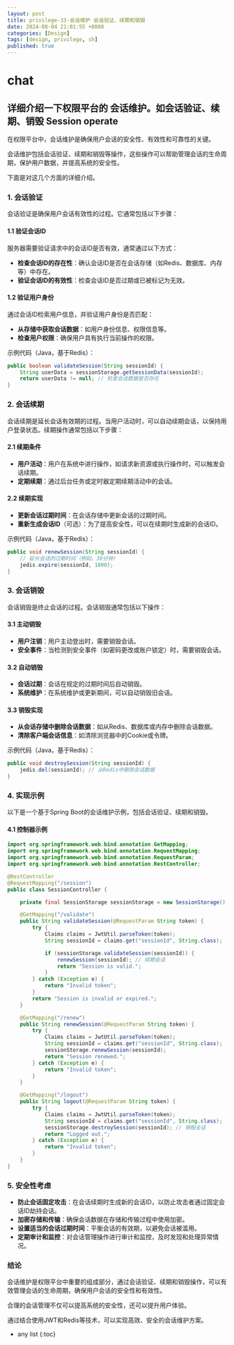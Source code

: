 ```yaml
---
layout: post
title: privilege-33-会话维护 会话验证、续期和销毁
date: 2024-08-04 21:01:55 +0800
categories: [Design]
tags: [design, privilege, sh]
published: true
---
```



# chat

## 详细介绍一下权限平台的 会话维护。如会话验证、续期、销毁 Session operate 

在权限平台中，会话维护是确保用户会话的安全性、有效性和可靠性的关键。

会话维护包括会话验证、续期和销毁等操作，这些操作可以帮助管理会话的生命周期，保护用户数据，并提高系统的安全性。

下面是对这几个方面的详细介绍。

### 1. 会话验证

会话验证是确保用户会话有效性的过程。它通常包括以下步骤：

#### 1.1 验证会话ID

服务器需要验证请求中的会话ID是否有效，通常通过以下方式：
- **检查会话ID的存在性**：确认会话ID是否在会话存储（如Redis、数据库、内存等）中存在。
- **验证会话ID的有效性**：检查会话ID是否过期或已被标记为无效。

#### 1.2 验证用户身份

通过会话ID检索用户信息，并验证用户身份是否匹配：
- **从存储中获取会话数据**：如用户身份信息、权限信息等。
- **检查用户权限**：确保用户具有执行当前操作的权限。

示例代码（Java，基于Redis）：

```java
public boolean validateSession(String sessionId) {
    String userData = sessionStorage.getSessionData(sessionId);
    return userData != null; // 检查会话数据是否存在
}
```

### 2. 会话续期

会话续期是延长会话有效期的过程。当用户活动时，可以自动续期会话，以保持用户登录状态。续期操作通常包括以下步骤：

#### 2.1 续期条件

- **用户活动**：用户在系统中进行操作，如请求新资源或执行操作时，可以触发会话续期。
- **定期续期**：通过后台任务或定时器定期续期活动中的会话。

#### 2.2 续期实现

- **更新会话过期时间**：在会话存储中更新会话的过期时间。
- **重新生成会话ID**（可选）：为了提高安全性，可以在续期时生成新的会话ID。

示例代码（Java，基于Redis）：

```java
public void renewSession(String sessionId) {
    // 延长会话的过期时间（例如，30分钟）
    jedis.expire(sessionId, 1800);
}
```

### 3. 会话销毁

会话销毁是终止会话的过程。会话销毁通常包括以下操作：

#### 3.1 主动销毁

- **用户注销**：用户主动登出时，需要销毁会话。
- **安全事件**：当检测到安全事件（如密码更改或账户锁定）时，需要销毁会话。

#### 3.2 自动销毁

- **会话过期**：会话在规定的过期时间后自动销毁。
- **系统维护**：在系统维护或更新期间，可以自动销毁旧会话。

#### 3.3 销毁实现

- **从会话存储中删除会话数据**：如从Redis、数据库或内存中删除会话数据。
- **清除客户端会话信息**：如清除浏览器中的Cookie或令牌。

示例代码（Java，基于Redis）：

```java
public void destroySession(String sessionId) {
    jedis.del(sessionId); // 从Redis中删除会话数据
}
```

### 4. 实现示例

以下是一个基于Spring Boot的会话维护示例，包括会话验证、续期和销毁。

#### 4.1 控制器示例

```java
import org.springframework.web.bind.annotation.GetMapping;
import org.springframework.web.bind.annotation.RequestMapping;
import org.springframework.web.bind.annotation.RequestParam;
import org.springframework.web.bind.annotation.RestController;

@RestController
@RequestMapping("/session")
public class SessionController {

    private final SessionStorage sessionStorage = new SessionStorage();

    @GetMapping("/validate")
    public String validateSession(@RequestParam String token) {
        try {
            Claims claims = JwtUtil.parseToken(token);
            String sessionId = claims.get("sessionId", String.class);

            if (sessionStorage.validateSession(sessionId)) {
                renewSession(sessionId); // 续期会话
                return "Session is valid.";
            }
        } catch (Exception e) {
            return "Invalid token";
        }
        return "Session is invalid or expired.";
    }

    @GetMapping("/renew")
    public String renewSession(@RequestParam String token) {
        try {
            Claims claims = JwtUtil.parseToken(token);
            String sessionId = claims.get("sessionId", String.class);
            sessionStorage.renewSession(sessionId);
            return "Session renewed.";
        } catch (Exception e) {
            return "Invalid token";
        }
    }

    @GetMapping("/logout")
    public String logout(@RequestParam String token) {
        try {
            Claims claims = JwtUtil.parseToken(token);
            String sessionId = claims.get("sessionId", String.class);
            sessionStorage.destroySession(sessionId); // 销毁会话
            return "Logged out.";
        } catch (Exception e) {
            return "Invalid token";
        }
    }
}
```

### 5. 安全性考虑

- **防止会话固定攻击**：在会话续期时生成新的会话ID，以防止攻击者通过固定会话ID劫持会话。
- **加密存储和传输**：确保会话数据在存储和传输过程中使用加密。
- **设置适当的会话过期时间**：平衡会话的有效期，以避免会话被滥用。
- **定期审计和监控**：对会话管理操作进行审计和监控，及时发现和处理异常情况。

### 结论

会话维护是权限平台中重要的组成部分，通过会话验证、续期和销毁操作，可以有效管理会话的生命周期，确保用户会话的安全性和有效性。

合理的会话管理不仅可以提高系统的安全性，还可以提升用户体验。

通过结合使用JWT和Redis等技术，可以实现高效、安全的会话维护方案。






* any list
{:toc}